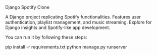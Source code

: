Django Spotify Clone

A Django project replicating Spotify functionalities. Features user authentication, playlist management, and music streaming. Explore for Django insights and Spotify-like app development.

You can run it by following these steps:

pip install -r requirements.txt
python manage.py runserver
